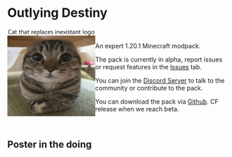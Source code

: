 # Outlying Destiny
<img src="profileImage/placeholderlogo.png" align="left" height="200px" alt="Logo" />

<br>

An expert 1.20.1 Minecraft modpack.

The pack is currently in alpha, report issues or request features in the [Issues](https://github.com/outlying_destiny/Outlying-Destiny/issues) tab.

You can join the [Discord Server](https://discord.gg/YYDCyUdD7Y) to talk to the community or contribute to the pack.

You can download the pack via [Github](https://github.com/outlying_destiny/Outlying-Destiny/releases). CF release when we reach beta.

<br>

## Poster in the doing
